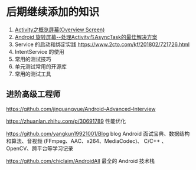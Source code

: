 # 后期继续添加的知识

1. [Activity之概览屏幕(Overview Screen)](https://www.cnblogs.com/jycboy/p/overview_screen.html)
2. [Android 旋转屏幕--处理Activity与AsyncTask的最佳解决方案](http://www.cnblogs.com/jycboy/p/save_state_data.html)
3. Service 的启动和绑定实践
https://www.2cto.com/kf/201802/721726.html
4. IntentService 的使用
1. 常用的测试技巧
2. 单元测试常用的开源库
3. 常用的测试工具


## 进阶高级工程师
https://github.com/jinguangyue/Android-Advanced-Interview

https://zhuanlan.zhihu.com/p/30691789 性能优化

https://github.com/yangkun19921001/Blog blog Android 面试宝典、数据结构和算法、音视频 (FFmpeg、AAC、x264、MediaCodec)、 C/C++ 、OpenCV、跨平台等学习记录

https://github.com/chiclaim/AndroidAll 最全的 Android 技术栈